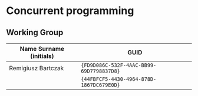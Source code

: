 # Concurrent programming

## Working Group

| Name Surname (initials) | GUID                                     |
| ----------------------- | ---------------------------------------- |
| Remigiusz Bartczak      | `{FD9D086C-532F-4AAC-BB99-69D7798837D8}` |
|                         | `{44FBFCF5-4430-4964-878D-1867DC679E0D}` |
